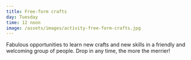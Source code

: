 ```yaml
---
title: Free-form crafts
day: Tuesday
time: 12 noon
image: /assets/images/activity-free-form-crafts.jpg
---
```

Fabulous opportunities to learn new crafts and new skills in a friendly and welcoming group of people. Drop in any time, the more the merrier!